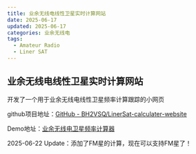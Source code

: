 ```yaml
---
title: 业余无线电线性卫星实时计算网站
date: 2025-06-17
updated: 2025-06-17
categories: 业余无线电
tags:
  - Amateur Radio
  - Liner SAT
---
```


## 业余无线电线性卫星实时计算网站

开发了一个用于业余无线电线性卫星频率计算跟踪的小网页

github项目地址：[GitHub - BH2VSQ/LinerSat-calculater-website](https://github.com/BH2VSQ/LinerSat-calculater-website)

Demo地址：[业余无线电卫星频率计算器](https://liner.bh2vsq.cn/)

2025-06-22 Update：添加了FM星的计算，现在可以支持FM星了！
